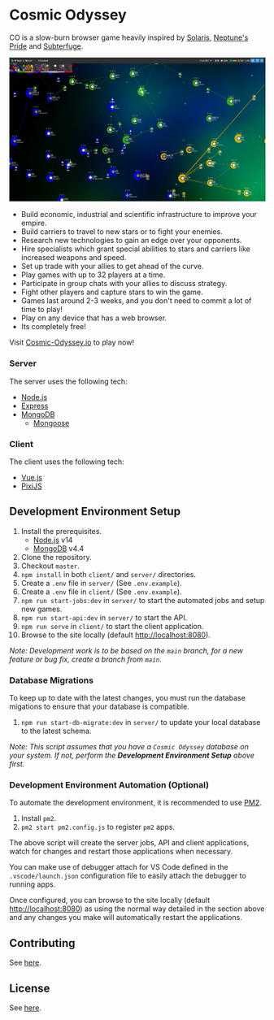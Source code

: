 # Cosmic Odyssey

CO is a slow-burn browser game heavily inspired by [Solaris](https://solaris.games), [Neptune's Pride](https://np.ironhelmet.com) and [Subterfuge](http://subterfuge-game.com/).

![](client/src/assets/screenshots/game1.png)

- Build economic, industrial and scientific infrastructure to improve your empire.
- Build carriers to travel to new stars or to fight your enemies.
- Research new technologies to gain an edge over your opponents.
- Hire specialists which grant special abilities to stars and carriers like increased weapons and speed.
- Set up trade with your allies to get ahead of the curve.
- Play games with up to 32 players at a time.
- Participate in group chats with your allies to discuss strategy.
- Fight other players and capture stars to win the game.
- Games last around 2-3 weeks, and you don't need to commit a lot of time to play!
- Play on any device that has a web browser.
- Its completely free!

Visit [Cosmic-Odyssey.io](https://cosmic-odyssey.io/) to play now!

### Server

The server uses the following tech:

- [Node.js](https://nodejs.org/en/)
- [Express](https://expressjs.com/)
- [MongoDB](https://www.mongodb.com/)
  - [Mongoose](https://mongoosejs.com/)

### Client

The client uses the following tech:

- [Vue.js](https://vuejs.org/)
- [PixiJS](https://www.pixijs.com/)

## Development Environment Setup

1. Install the prerequisites.
   - [Node.js](https://nodejs.org/en/) v14
   - [MongoDB](https://www.mongodb.com/) v4.4
2. Clone the repository.
3. Checkout `master`.
4. `npm install` in both `client/` and `server/` directories.
5. Create a `.env` file in `server/` (See `.env.example`).
6. Create a `.env` file in `client/` (See `.env.example`).
7. `npm run start-jobs:dev` in `server/` to start the automated jobs and setup new games.
8. `npm run start-api:dev` in `server/` to start the API.
9. `npm run serve` in `client/` to start the client application.
10. Browse to the site locally (default [http://localhost:8080](http://localhost:8080)).

_Note: Development work is to be based on the `main` branch, for a new feature or bug fix, create a branch from `main`._

### Database Migrations

To keep up to date with the latest changes, you must run the database migations to ensure that your database is compatible.

1. `npm run start-db-migrate:dev` in `server/` to update your local database to the latest schema.

_Note: This script assumes that you have a `Cosmic Odyssey` database on your system. If not, perform the **Development Environment Setup** above first._

### Development Environment Automation (Optional)

To automate the development environment, it is recommended to use [PM2](https://pm2.keymetrics.io/).

1. Install `pm2`.
2. `pm2 start pm2.config.js` to register `pm2` apps.

The above script will create the server jobs, API and client applications, watch for changes and restart those applications when necessary.

You can make use of debugger attach for VS Code defined in the `.vscode/launch.json` configuration file to easily attach the debugger to running apps.

Once configured, you can browse to the site locally (default [http://localhost:8080](http://localhost:8080)) as using the normal way detailed in the section above and any changes you make will automatically restart the applications.

## Contributing

See [here](CONTRIBUTING.md).

## License

See [here](LICENSE).
